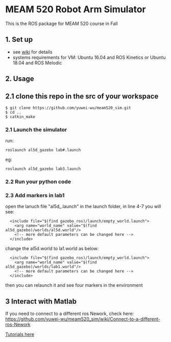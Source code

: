 # MEAM 520 Robot Arm Simulator

This is the ROS package for MEAM 520 course in Fall

## 1. Set up

- see [wiki](https://github.com/yuwei-wu/meam520_sim/wiki) for details
- systems requirements for VM: Ubuntu 16.04 and ROS Kinetics or Ubuntu 18.04 and ROS Melodic


## 2. Usage


## 2.1 clone this repo in the src of your workspace

```
$ git clone https://github.com/yuwei-wu/meam520_sim.git
$ cd ..
$ catkin_make
```

### 2.1 Launch the simulator

run:

```
roslaunch al5d_gazebo lab#.launch
```

eg:
```
roslaunch al5d_gazebo lab3.launch
```



### 2.2 Run your python code

### 2.3 Add markers in lab1


open the lanuch file "al5d_.launch" in the launch folder, in line 4-7 you will see:

```
  <include file="$(find gazebo_ros)/launch/empty_world.launch">
    <arg name="world_name" value="$(find al5d_gazebo)/worlds/al5d.world"/>
    <!-- more default parameters can be changed here -->
  </include>
```

change the al5d.world to la1.world as below:


```
  <include file="$(find gazebo_ros)/launch/empty_world.launch">
    <arg name="world_name" value="$(find al5d_gazebo)/worlds/lab1.world"/>
    <!-- more default parameters can be changed here -->
  </include>
```

then you can relaunch it and see four markers in the environment



## 3 Interact with Matlab


If you need to connect to a different ros Nework, check here: https://github.com/yuwei-wu/meam520_sim/wiki/Connect-to-a-different-ros-Nework

[Tutorials here](https://www.mathworks.com/help/ros/ug/get-started-with-ros.html)



